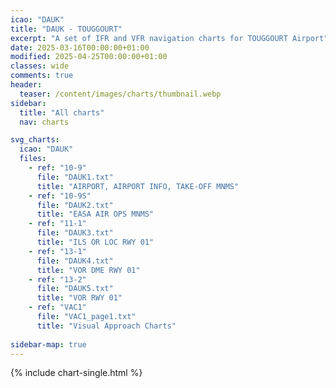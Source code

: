 ```yaml
---
icao: "DAUK"
title: "DAUK - TOUGGOURT"
excerpt: "A set of IFR and VFR navigation charts for TOUGGOURT Airport"
date: 2025-03-16T00:00:00+01:00
modified: 2025-04-25T00:00:00+01:00
classes: wide
comments: true
header:
  teaser: /content/images/charts/thumbnail.webp
sidebar:
  title: "All charts"
  nav: charts

svg_charts:
  icao: "DAUK"
  files:
    - ref: "10-9"
      file: "DAUK1.txt"
      title: "AIRPORT, AIRPORT INFO, TAKE-OFF MNMS"
    - ref: "10-9S"
      file: "DAUK2.txt"
      title: "EASA AIR OPS MNMS"
    - ref: "11-1"
      file: "DAUK3.txt"
      title: "ILS OR LOC RWY 01"
    - ref: "13-1"
      file: "DAUK4.txt"
      title: "VOR DME RWY 01"
    - ref: "13-2"
      file: "DAUK5.txt"
      title: "VOR RWY 01"
    - ref: "VAC1"
      file: "VAC1_page1.txt"
      title: "Visual Approach Charts"
      
sidebar-map: true
---
```


{% include chart-single.html %}
